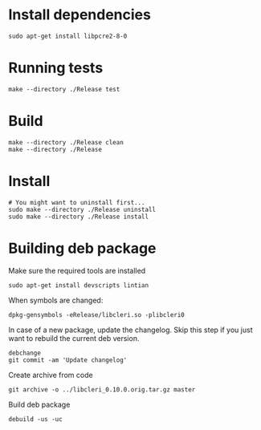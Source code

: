 # Install dependencies
```
sudo apt-get install libpcre2-8-0
```

# Running tests
```
make --directory ./Release test
```

# Build
```
make --directory ./Release clean
make --directory ./Release
```

# Install
```
# You might want to uninstall first...
sudo make --directory ./Release uninstall
sudo make --directory ./Release install
```

# Building deb package
Make sure the required tools are installed
```
sudo apt-get install devscripts lintian
```

When symbols are changed:
```
dpkg-gensymbols -eRelease/libcleri.so -plibcleri0
```

In case of a new package, update the changelog.
Skip this step if you just want to rebuild the current deb version.
```
debchange
git commit -am 'Update changelog'
```

Create archive from code
```
git archive -o ../libcleri_0.10.0.orig.tar.gz master
```

Build deb package
```
debuild -us -uc
```



